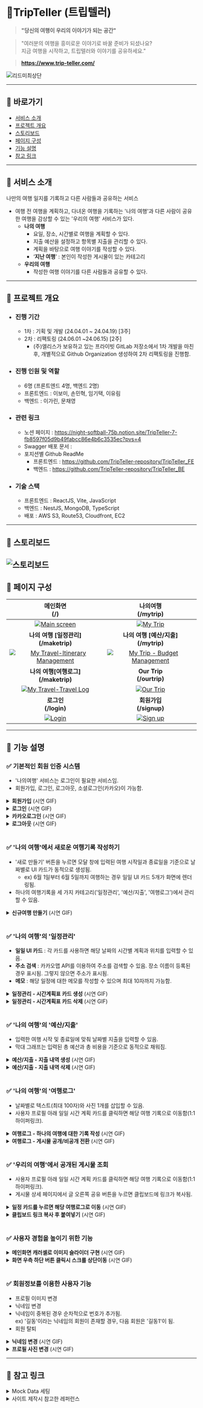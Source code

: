# 🌸TripTeller (트립텔러)

> **"당신의 여행이 우리의 이야기가 되는 공간"**

> "여러분의 여행을 흥미로운 이야기로 바꿀 준비가 되셨나요?<br>
> 지금 여행을 시작하고, 트립텔러와 이야기를 공유하세요."

> <b>https://www.trip-teller.com/</b>

![리드미최상단](https://github.com/TripTeller-repository/TripTeller_BE/assets/127278410/b352ffe2-4031-4e95-91e8-544906929139)

---

## 🔷 바로가기

- [서비스 소개](#서비스-소개)<br>
- [프로젝트 개요](#프로젝트-개요)<br>
- [스토리보드](#스토리보드)<br>
- [페이지 구성](#페이지-구성)<br>
- [기능 설명](#기능-설명)<br>
- [참고 링크](#참고-링크)<br>

---

## 🔷 서비스 소개

나만의 여행 일지를 기록하고 다른 사람들과 공유하는 서비스

- 여행 전 여행을 계획하고, 다녀온 여행을 기록하는 '나의 여행'과 다른 사람이 공유한 여행을 감상할 수 있는 '우리의 여행' 서비스가 있다.
  - **나의 여행**
    - 요일, 장소, 시간별로 여행을 계획할 수 있다.
    - 지출 예산을 설정하고 항목별 지출을 관리할 수 있다.
    - 계획을 바탕으로 여행 이야기를 작성할 수 있다.
    - ‘**지난 여행**’ : 본인이 작성한 게시물이 있는 카테고리
  - **우리의 여행**
    - 작성한 여행 이야기를 다른 사람들과 공유할 수 있다.

---

## 🔷 프로젝트 개요<br>

- ### 진행 기간 <br>

  - 1차 : 기획 및 개발 (24.04.01 ~ 24.04.19) [3주]<br>
  - 2차 : 리팩토링 (24.06.01 ~24.06.15) [2주]<br>
    - (주)엘리스가 보유하고 있는 프라이빗 GitLab 저장소에서 1차 개발을 마친 후, 개별적으로 Github Organization 생성하여 2차 리팩토링을 진행함.

- ### 진행 인원 및 역할 <br>

  - 6명 (프론트엔드 4명, 백엔드 2명)<br>
  - 프론트엔드 : 이보미, 손민혁, 임기택, 이유림<br>
  - 백엔드 : 이가린, 문채영<br>

- ### 관련 링크

  - 노션 페이지 : https://night-softball-75b.notion.site/TripTeller-7-fb8597f05d9b49fabcc86e4b6c3535ec?pvs=4
  - Swagger 배포 문서 :
  - 포지션별 Github ReadMe
    - 프론트엔드 : https://github.com/TripTeller-repository/TripTeller_FE
    - 백엔드 : https://github.com/TripTeller-repository/TripTeller_BE

- ### 기술 스택
  - 프론트엔드 : ReactJS, Vite, JavaScript
  - 백엔드 : NestJS, MongoDB, TypeScript
  - 배포 : AWS S3, Route53, Cloudfront, EC2

---

## 🔷 스토리보드

## ![스토리보드](https://github.com/TripTeller-repository/.github/assets/127278410/bb426e8c-15d9-44e9-b111-243b1bf96a7e)

## 🔷 페이지 구성

|                                                                                    메인화면<br>(/)                                                                                    |                                                                               나의여행<br>(/mytrip)                                                                                |
| :-----------------------------------------------------------------------------------------------------------------------------------------------------------------------------------: | :--------------------------------------------------------------------------------------------------------------------------------------------------------------------------------: |
|          <div style="text-align: center;">[![Main screen](https://github.com/TripTeller-repository/.github/assets/127278410/80408008-ed98-47ee-897d-32ee115a09b9)](#)</div>           |           <div style="text-align: center;">[![My Trip](https://github.com/TripTeller-repository/.github/assets/127278410/7418df7b-7844-4d7f-a8b3-f8dc44062966)](#)</div>           |
|                                                  <b><div style="text-align: center;">나의 여행 [일정관리] <br>(/maketrip)</div></b>                                                   |                                                  <b><div style="text-align: center;">나의 여행 [예산/지출]<br>(/mytrip)</div></b>                                                  |
| <div style="text-align: center;">[![My Travel-Itinerary Management](https://github.com/TripTeller-repository/.github/assets/127278410/0d89000b-be41-46c6-a13f-e7db5d60731a)](#)</div> | <div style="text-align: center;">[![My Trip - Budget Management](https://github.com/TripTeller-repository/.github/assets/127278410/9f4e5bf4-cdf4-4d17-acbb-46690ee840b1)](#)</div> |
|                                                   <b><div style="text-align: center;">나의 여행[여행로그]<br>(/maketrip)</div></b>                                                    |                                                        <b><div style="text-align: center;">Our Trip<br>(/ourtrip)</div></b>                                                        |
|      <div style="text-align: center;">[![My Travel-Travel Log](https://github.com/TripTeller-repository/.github/assets/127278410/a5d343df-3b49-401e-8cde-32343b4cf830)](#)</div>      |          <div style="text-align: center;">[![Our Trip](https://github.com/TripTeller-repository/.github/assets/127278410/669a96c4-e73a-4511-836f-2e99019734d7)](#)</div>           |
|                                                           <b><div style="text-align: center;">로그인<br>(/login)</div></b>                                                            |                                                        <b><div style="text-align: center;">회원가입<br>(/signup)</div></b>                                                         |
|             <div style="text-align: center;">[![Login](https://github.com/TripTeller-repository/.github/assets/127278410/8ea939ce-1d1c-4ba4-970f-853ed7d3f172)](#)</div>              |           <div style="text-align: center;">[![Sign up](https://github.com/TripTeller-repository/.github/assets/127278410/cd37ac9d-8c71-42bf-bd27-6b1a5813be07)](#)</div>           |

---

## 🔷 기능 설명

### ✅ 기본적인 회원 인증 시스템

- '나의여행' 서비스는 로그인이 필요한 서비스임.
- 회원가입, 로그인, 로그아웃, 소셜로그인(카카오)이 가능함.

<details>
<summary><b>회원가입</b> (시연 GIF)</summary>
<div markdown="1">

![회원가입(배)](https://github.com/TripTeller-repository/TripTeller_BE/assets/127278410/c57e7fd3-5e9a-4f5c-9031-ed2ed8c97767)

</div>
</details>
<details>
<summary><b>로그인</b> (시연 GIF)</summary>
<div markdown="1">

![로그인(배)](https://github.com/TripTeller-repository/TripTeller_BE/assets/127278410/dbdb50c7-4ab3-496b-8882-febbc8f46510)

</div>
</details>
<details>
<summary><b>카카오로그인</b> (시연 GIF)</summary>
<div markdown="1">

![카카오로그인(배)](https://github.com/TripTeller-repository/TripTeller_BE/assets/127278410/4a798db6-0792-43cd-9b06-4a441cef2347)

</div>
</details>

<details>
<summary><b>로그아웃</b> (시연 GIF)</summary>
<div markdown="1">

![로그아웃(배)](https://github.com/TripTeller-repository/TripTeller_BE/assets/127278410/5edc9b52-7373-4cdb-9fae-cdedfc961a61)

</div>
</details>
<br>

### ✅ '나의 여행'에서 새로운 여행기록 작성하기

- '새로 만들기' 버튼을 누르면 모달 창에 입력된 여행 시작일과 종료일을 기준으로 날짜별로 UI 카드가 동적으로 생성됨.<br>
  - ex) 6월 1일부터 6월 5일까지 여행하는 경우 일일 UI 카드 5개가 화면에 렌더링됨.
- 하나의 여행기록을 세 가지 카테고리('일정관리', '예산/지출', '여행로그')에서 관리할 수 있음.

<details>
<summary><b>신규여행 만들기</b> (시연 GIF)</summary>
<div markdown="1">

![신규여행만들기1(배)](https://github.com/TripTeller-repository/TripTeller_BE/assets/127278410/50f57dff-9304-4030-a8c6-f40d8c36950d)

![신규여행만들기2(배)](https://github.com/TripTeller-repository/TripTeller_BE/assets/127278410/08734179-7efe-4527-8461-0d69aad8e563)

</div>
</details>
<br>

### ✅ '나의 여행'의 '일정관리'

- <b>일일 UI 카드</b> : 각 카드를 사용하면 해당 날짜의 시간별 계획과 위치를 입력할 수 있음.<br>
- <b>주소 검색</b> : 카카오맵 API를 이용하여 주소를 검색할 수 있음. 장소 이름이 등록된 경우 표시됨. 그렇지 않으면 주소가 표시됨.<br>
- <b>메모</b> : 해당 일정에 대한 메모를 작성할 수 있으며 최대 10자까지 가능함.

<details>
<summary><b>일정관리 - 시간계획표 카드 생성</b> (시연 GIF)</summary>
<div markdown="1">

![일정관리-생성(배)](https://github.com/TripTeller-repository/TripTeller_BE/assets/127278410/c2c63c05-a303-4a55-94e7-c2f158e790aa)

</div>
</details>
<details>
<summary><b>일정관리 - 시간계획표 카드 삭제</b> (시연 GIF)</summary>
<div markdown="1">

![일정관리-삭제(배)](https://github.com/TripTeller-repository/TripTeller_BE/assets/127278410/3ed6e72e-7872-42b0-b00e-e78dc7c52fd5)

</div>
</details>
<br>

### ✅ '나의 여행'의 '예산/지출'

- 입력한 여행 시작 및 종료일에 맞춰 날짜별 지출을 입력할 수 있음.
- 막대 그래프는 입력된 총 예산과 총 비용을 기준으로 동적으로 채워짐.

<details>
<summary><b>예산/지출 - 지출 내역 생성</b> (시연 GIF)</summary>
<div markdown="1">

![지출내역-생성(배)](https://github.com/TripTeller-repository/TripTeller_BE/assets/127278410/a7030b19-ef32-4f47-8e0d-ff340eb31be2)

</div>
</details>
<details>
<summary><b>예산/지출 - 지출 내역 삭제</b> (시연 GIF)</summary>
<div markdown="1">

![지출내역-바(배)](https://github.com/TripTeller-repository/TripTeller_BE/assets/127278410/62ac9d32-2974-481a-bcda-58571726caad)

</div>
</details>
<br>

### ✅ '나의 여행'의 '여행로그'

- 날짜별로 텍스트(최대 100자)와 사진 1개를 삽입할 수 있음.
- 사용자 프로필 아래 일일 시간 계획 카드를 클릭하면 해당 여행 기록으로 이동함(1:1 하이퍼링크).

<details>
<summary><b>여행로그 - 하나의 여행에 대한 기록 작성</b> (시연 GIF)</summary>
<div markdown="1">

![여행로그-작성(배)](https://github.com/TripTeller-repository/TripTeller_BE/assets/127278410/c9dc6376-f1e6-48dc-8ec1-0c0055b85bd6)

</div>
</details>
<details>
<summary><b>여행로그 - 게시물 공개/비공개 전환</b> (시연 GIF)</summary>
<div markdown="1">

![공개비공개](https://github.com/TripTeller-repository/TripTeller_BE/assets/127278410/4bfb1d44-1e38-4ca3-8474-334696f19155)

</div>
</details>
<br>

### ✅ '우리의 여행'에서 공개된 게시물 조회

- 사용자 프로필 아래 일일 시간 계획 카드를 클릭하면 해당 여행 기록으로 이동함(1:1 하이퍼링크).
- 게시물 상세 페이지에서 글 오른쪽 공유 버튼을 누르면 클립보드에 링크가 복사됨.

<details>
<summary><b>일정 카드를 누르면 해당 여행로그로 이동</b> (시연 GIF)</summary>
<div markdown="1">

![우리의여행-일대일](https://github.com/TripTeller-repository/TripTeller_BE/assets/127278410/3907884a-d7c8-4984-96d3-b67007563940)

</div>
</details>

<details>
<summary><b>클립보드 링크 복사 후 붙여넣기</b> (시연 GIF)</summary>
<div markdown="1">

![클립보드링크(배)](https://github.com/TripTeller-repository/TripTeller_BE/assets/127278410/b9dee598-8d6a-4e68-95a4-3c9bf68139bc)

</div>
</details>
<br>

### ✅ 사용자 경험을 높이기 위한 기능

<details>
<summary><b>메인화면 캐러셀로 이미지 슬라이더 구현</b> (시연 GIF)</summary>
<div markdown="1">

![메인화면-캐러셀(배)](https://github.com/TripTeller-repository/TripTeller_BE/assets/127278410/c31ae84c-efc2-4bf4-89ad-66ec72f25087)

</div>
</details>
<details>
<summary><b>화면 우측 하단 버튼 클릭시 스크롤 상단이동</b> (시연 GIF)</summary>
<div markdown="1">

![상단이동(배)](https://github.com/TripTeller-repository/TripTeller_BE/assets/127278410/0730a48d-2830-41ff-99df-f91e33cd0565)

</div>
</details>
<br>

### ✅ 회원정보를 이용한 사용자 기능<br>

- 프로필 이미지 변경
- 닉네임 변경
- 닉네임이 중복된 경우 순차적으로 번호가 추가됨.<br>
  ex) '길동'이라는 닉네임의 회원이 존재할 경우, 다음 회원은 '길동1'이 됨.
- 회원 탈퇴

<details>
<summary><b>닉네임 변경</b> (시연 GIF)</summary>
<div markdown="1">

![닉네임변경(배)](https://github.com/TripTeller-repository/TripTeller_BE/assets/127278410/c9988ef1-2960-4b7a-a18e-bca28fb4d66d)

</div>
</details>

<details>
<summary><b>프로필 사진 변경</b> (시연 GIF)</summary>
<div markdown="1">

![프로필사진변경(배)](https://github.com/TripTeller-repository/TripTeller_BE/assets/127278410/743a9c5c-cab9-4ec1-b2a3-b6f6a406cec1)

</div>
</details>

---

## 🔷 참고 링크

<details>
<summary>Mock Data 세팅</summary>
<div markdown="1">

- https://blog.naver.com/r_sense/221351078989
- https://korean.visitkorea.or.kr/detail/rem_detail.do?cotid=e2631a7f-1730-42de-bf2c-d91428d4d606
- https://ddojorica.tistory.com/entry/2305%EC%A0%84%EC%A3%BC%EC%97%AC%ED%96%891%EB%B0%952%EC%9D%BC2%ED%8E%B8
- https://blog.naver.com/nsacseobeo16_/223392729473
- https://blog.naver.com/yunah0218/221242116968
- https://blog.naver.com/ddscsw311/220362985827
- https://hanok.jeonju.go.kr/contents/alleyway3
- https://blog.naver.com/putpleat99/222596287924
- https://blog.naver.com/putpleat99/222603116459
- https://blog.naver.com/r_sense/221351078989

</div>
</details>
<details>
<summary>사이트 제작시 참고한 레퍼런스</summary>
<div markdown="1">

- FLOG : https://github.com/code-bootcamp/Flog_server
- TRIPLE : https://triple.guide/

- Trip Adviser : https://www.tripadvisor.co.kr/

</div>
</details>
